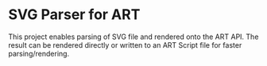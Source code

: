 SVG Parser for ART
==================
This project enables parsing of SVG file and rendered onto the ART API. The result can be rendered directly
or written to an ART Script file for faster parsing/rendering.
